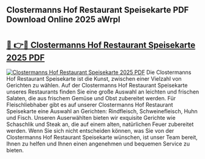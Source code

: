 ## Clostermanns Hof Restaurant Speisekarte PDF Download Online 2025 aWrpl

# <h2><a href="http://gc5h26.nevu.top/?p=Clostermanns+Hof+Restaurant+Speisekarte">🔗 👉🔴 Clostermanns Hof Restaurant Speisekarte 2025 PDF</a></h2>

[![Clostermanns Hof Restaurant Speisekarte 2025 PDF](https://i.imgur.com/dBaPXMq.png)](http://gc5h26.nevu.top/?p=Clostermanns+Hof+Restaurant+Speisekarte)
Die Clostermanns Hof Restaurant Speisekarte ist die Kunst, zwischen einer Vielzahl von Gerichten zu wählen. Auf der Clostermanns Hof Restaurant Speisekarte unseres Restaurants finden Sie eine große Auswahl an leichten und frischen Salaten, die aus frischem Gemüse und Obst zubereitet werden. Für Fleischliebhaber gibt es auf unserer Clostermanns Hof Restaurant Speisekarte eine Auswahl an Gerichten: Rindfleisch, Schweinefleisch, Huhn und Fisch. Unseren Auserwählten bieten wir exquisite Gerichte wie Schaschlik und Steak an, die auf einem alten, natürlichen Feuer zubereitet werden. Wenn Sie sich nicht entscheiden können, was Sie von der Clostermanns Hof Restaurant Speisekarte wünschen, ist unser Team bereit, Ihnen zu helfen und Ihnen einen angenehmen und bequemen Service zu bieten.
